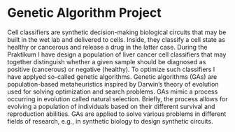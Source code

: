 # Genetic Algorithm Project
Cell classifiers are synthetic decision-making biological circuits that may be built in the wet lab and delivered to cells. 
Inside, they classify a cell state as healthy or cancerous and release a drug in the latter case. 
During the Praktikum I have design a population of liver cancer cell classifiers that may together distinguish
whether a given sample should be diagnosed as positive (cancerous) or negative (healthy). 
To optimize such classifiers l have applyed so-called genetic algorithms. 
Genetic algorithms (GAs) are population-based metaheuristics inspired by Darwin’s theory of evolution used for solving optimization and search problems. 
GAs mimic a process occurring in evolution called natural selection. 
Briefly, the process allows for evolving a population of individuals based on their different survival and reproduction abilities. 
GAs are applied to solve various problems in different fields of research, e.g., in synthetic biology to design synthetic circuits.
